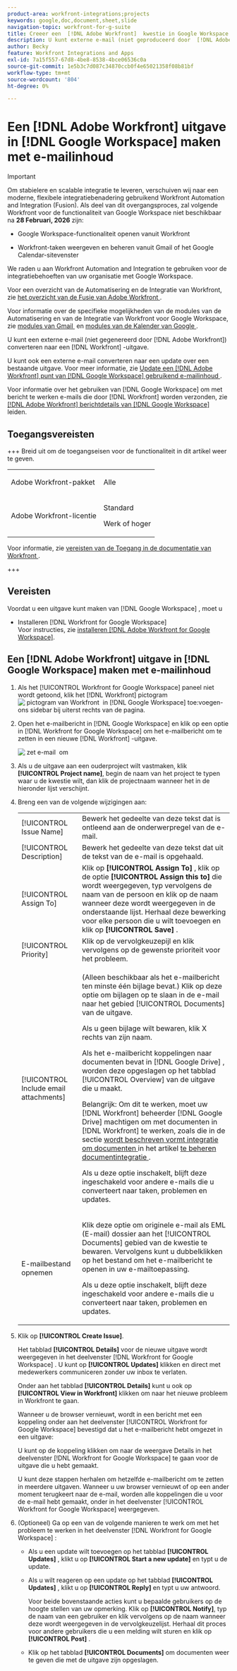 ```yaml
---
product-area: workfront-integrations;projects
keywords: google,doc,document,sheet,slide
navigation-topic: workfront-for-g-suite
title: Creeer een  [!DNL Adobe Workfront]  kwestie in Google Workspace gebruikend e-mailinhoud
description: U kunt externe e-mail (niet geproduceerd door  [!DNL Adobe Workfront)]  in a  [!DNL Workfront]  kwestie omzetten.
author: Becky
feature: Workfront Integrations and Apps
exl-id: 7a15f557-67d8-4be8-8538-4bce06536c0a
source-git-commit: 1e5b3c7d087c34870ccb0f4e65021358f08b81bf
workflow-type: tm+mt
source-wordcount: '804'
ht-degree: 0%

---
```


# Een [!DNL Adobe Workfront] uitgave in [!DNL Google Workspace] maken met e-mailinhoud

>[!IMPORTANT]
>
>Om stabielere en scalable integratie te leveren, verschuiven wij naar een moderne, flexibele integratiebenadering gebruikend Workfront Automation and Integration (Fusion). Als deel van dit overgangsproces, zal volgende Workfront voor de functionaliteit van Google Workspace niet beschikbaar na **28 Februari, 2026** zijn:
>
>* Google Workspace-functionaliteit openen vanuit Workfront
>
>* Workfront-taken weergeven en beheren vanuit Gmail of het Google Calendar-sitevenster
>
>We raden u aan Workfront Automation and Integration te gebruiken voor de integratiebehoeften van uw organisatie met Google Workspace.
>
>Voor een overzicht van de Automatisering en de Integratie van Workfront, zie [&#x200B; het overzicht van de Fusie van Adobe Workfront &#x200B;](https://experienceleague.adobe.com/en/docs/workfront-fusion/using/get-started-with-fusion/understand-workfront-fusion/workfront-fusion-overview).
>
>Voor informatie over de specifieke mogelijkheden van de modules van de Automatisering en van de Integratie van Workfront voor Google Workspace, zie [&#x200B; modules van Gmail &#x200B;](https://experienceleague.adobe.com/en/docs/workfront-fusion/using/references/apps-and-their-modules/third-party-app-connectors/gmail-modules) en [&#x200B; modules van de Kalender van Google &#x200B;](https://experienceleague.adobe.com/en/docs/workfront-fusion/using/references/apps-and-their-modules/third-party-app-connectors/google-calendar-modules).

U kunt een externe e-mail (niet gegenereerd door [!DNL Adobe Workfront]) converteren naar een [!DNL Workfront] -uitgave.

U kunt ook een externe e-mail converteren naar een update over een bestaande uitgave. Voor meer informatie, zie [&#x200B; Update een  [!DNL Adobe Workfront]  punt van  [!DNL Google Workspace]  gebruikend e-mailinhoud &#x200B;](../../workfront-integrations-and-apps/workfront-for-g-suite/update-wf-item-using-email-content.md).

Voor informatie over het gebruiken van [!DNL Google Workspace] om met bericht te werken e-mails die door [!DNL Workfront] worden verzonden, zie [&#x200B;  [!DNL Adobe Workfront]  berichtdetails van  [!DNL Google Workspace]](../../workfront-integrations-and-apps/workfront-for-g-suite/manage-wf-email-notification-details-in-gsuite.md) leiden.

## Toegangsvereisten

+++ Breid uit om de toegangseisen voor de functionaliteit in dit artikel weer te geven.

<table style="table-layout:auto"> 
 <col> 
 <col> 
 <tbody> 
  <tr> 
   <td role="rowheader">Adobe Workfront-pakket</td> 
   <td> <p>Alle</p> </td> 
  </tr> 
  <tr> 
   <td role="rowheader">Adobe Workfront-licentie</td> 
   <td> <p>Standard</p><p>Werk of hoger</p>
  </tr> 
 </tbody> 
</table>

Voor informatie, zie [&#x200B; vereisten van de Toegang in de documentatie van Workfront &#x200B;](/help/quicksilver/administration-and-setup/add-users/access-levels-and-object-permissions/access-level-requirements-in-documentation.md).

+++

## Vereisten

Voordat u een uitgave kunt maken van [!DNL Google Workspace] , moet u

* Installeren [!DNL Workfront for Google Workspace]\
   Voor instructies, zie [&#x200B; installeren  [!DNL Adobe Workfront for Google Workspace]](../../workfront-integrations-and-apps/workfront-for-g-suite/install-workfront-for-gsuite.md).

## Een [!DNL Adobe Workfront] uitgave in [!DNL Google Workspace] maken met e-mailinhoud

1. Als het [!UICONTROL Workfront for Google Workspace] paneel niet wordt getoond, klik het [!DNL Workfront] pictogram ![&#x200B; pictogram van Workfront &#x200B;](assets/wf-lion-icon.png) in [!DNL Google Workspace] toe:voegen-ons sidebar bij uiterst rechts van de pagina.
1. Open het e-mailbericht in [!DNL Google Workspace] en klik op een optie in [!DNL Workfront for Google Workspace] om het e-mailbericht om te zetten in een nieuwe [!DNL Workfront] -uitgave.

   ![&#x200B; zet e-mail &#x200B;](assets/convert-email-task-issue-update.png) om

1. Als u de uitgave aan een ouderproject wilt vastmaken, klik **[!UICONTROL Project name]**, begin de naam van het project te typen waar u de kwestie wilt, dan klik de projectnaam wanneer het in de hieronder lijst verschijnt.
1. Breng een van de volgende wijzigingen aan:

   <table style="table-layout:auto"> 
    <col> 
    <col> 
    <tbody> 
     <tr> 
      <td role="rowheader">[!UICONTROL Issue Name]</td> 
      <td>Bewerk het gedeelte van deze tekst dat is ontleend aan de onderwerpregel van de e-mail.</td> 
     </tr> 
     <tr> 
      <td role="rowheader">[!UICONTROL Description]</td> 
      <td>Bewerk het gedeelte van deze tekst dat uit de tekst van de e-mail is opgehaald.</td> 
     </tr> 
     <tr data-mc-conditions=""> 
      <td role="rowheader">[!UICONTROL Assign To]</td> 
      <td>Klik op <strong>[!UICONTROL Assign To]</strong> , klik op de optie <strong>[!UICONTROL Assign this to]</strong> die wordt weergegeven, typ vervolgens de naam van de persoon en klik op de naam wanneer deze wordt weergegeven in de onderstaande lijst. Herhaal deze bewerking voor elke persoon die u wilt toevoegen en klik op <strong>[!UICONTROL Save]</strong> .</td> 
     </tr> 
     <tr data-mc-conditions=""> 
      <td role="rowheader">[!UICONTROL Priority]</td> 
      <td>Klik op de vervolgkeuzepijl en klik vervolgens op de gewenste prioriteit voor het probleem.</td> 
     </tr> 
     <tr data-mc-conditions=""> 
      <td role="rowheader">[!UICONTROL Include email attachments]</td> 
      <td> <p>(Alleen beschikbaar als het e-mailbericht ten minste één bijlage bevat.) Klik op deze optie om bijlagen op te slaan in de e-mail naar het gebied [!UICONTROL Documents] van de uitgave. </p> <p>Als u geen bijlage wilt bewaren, klik X rechts van zijn naam. </p> <p>Als het e-mailbericht koppelingen naar documenten bevat in [!DNL Google Drive] , worden deze opgeslagen op het tabblad [!UICONTROL Overview] van de uitgave die u maakt. </p> <p>Belangrijk: Om dit te werken, moet uw [!DNL Workfront] beheerder [!DNL Google Drive] machtigen om met documenten in [!DNL Workfront] te werken, zoals die in de sectie <a href="../../administration-and-setup/configure-integrations/configure-document-integrations.md#configur" class="MCXref xref"> wordt beschreven vormt integratie om documenten </a> in het artikel <a href="../../administration-and-setup/configure-integrations/configure-document-integrations.md" class="MCXref xref"> te beheren documentintegratie </a>.</p> <p>Als u deze optie inschakelt, blijft deze ingeschakeld voor andere e-mails die u converteert naar taken, problemen en updates.</p> </td> 
     </tr> 
     <tr data-mc-conditions=""> 
      <td role="rowheader">E-mailbestand opnemen</td> 
      <td> <p>Klik deze optie om originele e-mail als EML (E-mail) dossier <span> aan het [!UICONTROL Documents] gebied </span> van de kwestie te bewaren. Vervolgens kunt u dubbelklikken op het bestand om het e-mailbericht te openen in uw e-mailtoepassing.</p> <p>Als u deze optie inschakelt, blijft deze ingeschakeld voor andere e-mails die u converteert naar taken, problemen en updates.</p> </td> 
     </tr> 
    </tbody> 
   </table>

1. Klik op **[!UICONTROL Create Issue]**.

   Het tabblad **[!UICONTROL Details]** voor de nieuwe uitgave wordt weergegeven in het deelvenster [!DNL Workfront for Google Workspace] . U kunt op **[!UICONTROL Updates]** klikken en direct met medewerkers communiceren zonder uw inbox te verlaten.

   Onder aan het tabblad **[!UICONTROL Details]** kunt u ook op **[!UICONTROL View in Workfront]** klikken om naar het nieuwe probleem in Workfront te gaan.

   Wanneer u de browser vernieuwt, wordt in een bericht met een koppeling onder aan het deelvenster [!UICONTROL Workfront for Google Workspace] bevestigd dat u het e-mailbericht hebt omgezet in een uitgave:

   U kunt op de koppeling klikken om naar de weergave Details in het deelvenster [!DNL Workfront for Google Workspace] te gaan voor de uitgave die u hebt gemaakt.

   U kunt deze stappen herhalen om hetzelfde e-mailbericht om te zetten in meerdere uitgaven. Wanneer u uw browser vernieuwt of op een ander moment terugkeert naar de e-mail, worden alle koppelingen die u voor de e-mail hebt gemaakt, onder in het deelvenster [!UICONTROL Workfront for Google Workspace] weergegeven.

1. (Optioneel) Ga op een van de volgende manieren te werk om met het probleem te werken in het deelvenster [!DNL Workfront for Google Workspace] :

   * Als u een update wilt toevoegen op het tabblad **[!UICONTROL Updates]** , klikt u op **[!UICONTROL Start a new update]** en typt u de update.

   * Als u wilt reageren op een update op het tabblad **[!UICONTROL Updates]** , klikt u op **[!UICONTROL Reply]** en typt u uw antwoord.

     Voor beide bovenstaande acties kunt u bepaalde gebruikers op de hoogte stellen van uw opmerking. Klik op **[!UICONTROL Notify]**, typ de naam van een gebruiker en klik vervolgens op de naam wanneer deze wordt weergegeven in de vervolgkeuzelijst. Herhaal dit proces voor andere gebruikers die u een melding wilt sturen en klik op **[!UICONTROL Post]** .

   * Klik op het tabblad **[!UICONTROL Documents]** om documenten weer te geven die met de uitgave zijn opgeslagen.
